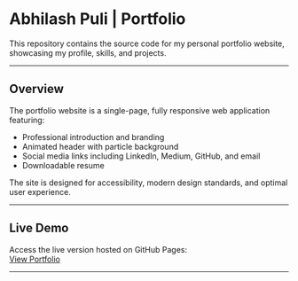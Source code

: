 
# Abhilash Puli | Portfolio

This repository contains the source code for my personal portfolio website, showcasing my profile, skills, and projects.

---

## Overview

The portfolio website is a single-page, fully responsive web application featuring:

- Professional introduction and branding  
- Animated header with particle background  
- Social media links including LinkedIn, Medium, GitHub, and email  
- Downloadable resume  

The site is designed for accessibility, modern design standards, and optimal user experience.

---

## Live Demo

Access the live version hosted on GitHub Pages:  
[View Portfolio](https://abhilashpuli98.github.io/Developer-Personal-Site)

---
